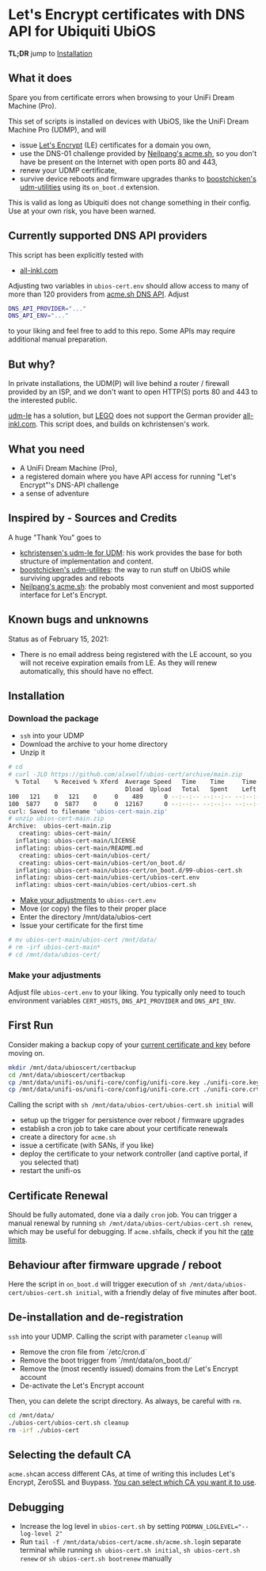 # Let's Encrypt certificates with DNS API for Ubiquiti UbiOS

**TL;DR** jump to [Installation](#Installation)

## What it does

Spare you from certificate errors when browsing to your UniFi Dream Machine (Pro).

This set of scripts is installed on devices with UbiOS, like the UniFi Dream Machine Pro (UDMP), and will

* issue [Let's Encrypt](https://letsencrypt.org) (LE) certificates for a domain you own,
* use the DNS-01 challenge provided by [Neilpang's acme.sh](https://github.com/acmesh-official/acme.sh), so you don't have be present on the Internet with open ports 80 and 443,
* renew your UDMP certificate,
* survive device reboots and firmware upgrades thanks to [boostchicken's udm-utilities](https://github.com/boostchicken/udm-utilities) using its `on_boot.d` extension.

This is valid as long as Ubiquiti does not change something in their config. Use at your own risk, you have been warned.

## Currently supported DNS API providers

This script has been explicitly tested with

* [all-inkl.com](https://github.com/acmesh-official/acme.sh/wiki/dnsapi#98-use-all-inklcom-domain-api-to-automatically-issue-cert)

Adjusting two variables in `ubios-cert.env` should allow access to many of more than 120 providers from [acme.sh DNS API](https://github.com/acmesh-official/acme.sh/wiki/dnsapi). Adjust

`````sh
DNS_API_PROVIDER="..."
DNS_API_ENV="..."
`````

to your liking and feel free to add to this repo. Some APIs may require additional manual preparation.

## But why?

In private installations, the UDM(P) will live behind a router / firewall provided by an ISP, and we don't want to open HTTP(S) ports 80 and 443 to the interested public.

[udm-le](https://github.com/kchristensen/udm-le) has a solution, but [LEGO](https://go-acme.github.io/lego/) does not support the German provider [all-inkl.com](https://all-inkl.com). This script does, and builds on kchristensen's work.

## What you need

* A UniFi Dream Machine (Pro),
* a registered domain where you have API access for running "Let's Encrypt"'s DNS-API challenge
* a sense of adventure

## Inspired by - Sources and Credits

A huge "Thank You" goes to

* [kchristensen's udm-le for UDM](https://github.com/kchristensen/udm-le): his work provides the base for both structure of implementation and content.
* [boostchicken's udm-utilites](https://github.com/boostchicken/udm-utilities): the way to run stuff on UbiOS while surviving upgrades and reboots
* [Neilpang's acme.sh](https://github.com/acmesh-official/acme.sh): the probably most convenient and most supported interface for Let's Encrypt.

## Known bugs and unknowns

Status as of February 15, 2021:

* There is no email address being registered with the LE account, so you will not receive expiration emails from LE. As they will renew automatically, this should have no effect.

## Installation

### Download the package

* `ssh` into your UDMP
* Download the archive to your home directory
* Unzip it

````sh
# cd
# curl -JLO https://github.com/alxwolf/ubios-cert/archive/main.zip
  % Total    % Received % Xferd  Average Speed   Time    Time     Time  Current
                                 Dload  Upload   Total   Spent    Left  Speed
100   121    0   121    0     0    489      0 --:--:-- --:--:-- --:--:--   489
100  5877    0  5877    0     0  12167      0 --:--:-- --:--:-- --:--:-- 12167
curl: Saved to filename 'ubios-cert-main.zip'
# unzip ubios-cert-main.zip 
Archive:  ubios-cert-main.zip
   creating: ubios-cert-main/
  inflating: ubios-cert-main/LICENSE
  inflating: ubios-cert-main/README.md
   creating: ubios-cert-main/ubios-cert/
   creating: ubios-cert-main/ubios-cert/on_boot.d/
  inflating: ubios-cert-main/ubios-cert/on_boot.d/99-ubios-cert.sh
  inflating: ubios-cert-main/ubios-cert/ubios-cert.env
  inflating: ubios-cert-main/ubios-cert/ubios-cert.sh
````

* [Make your adjustments](#make-your-adjustments) to `ubios-cert.env`
* Move (or copy) the files to their proper place
* Enter the directory /mnt/data/ubios-cert
* Issue your certificate for the first time

````sh
# mv ubios-cert-main/ubios-cert /mnt/data/
# rm -irf ubios-cert-main*
# cd /mnt/data/ubios-cert/
````

### Make your adjustments

Adjust file `ubios-cert.env` to your liking. You typically only need to touch environment variables `CERT_HOSTS`, `DNS_API_PROVIDER` and `DNS_API_ENV`.

## First Run

Consider making a backup copy of your [current certificate and key](https://github.com/alxwolf/ubios-cert/wiki/Certificate-locations-on-UDM(P)) before moving on.

````sh
mkdir /mnt/data/ubioscert/certbackup
cd /mnt/data/ubioscert/certbackup
cp /mnt/data/unifi-os/unifi-core/config/unifi-core.key ./unifi-core.key_orig
cp /mnt/data/unifi-os/unifi-core/config/unifi-core.crt ./unifi-core.crt_orig
````

Calling the script with `sh /mnt/data/ubios-cert/ubios-cert.sh initial` will

* setup up the trigger for persistence over reboot / firmware upgrades
* establish a cron job to take care about your certificate renewals
* create a directory for `acme.sh`
* issue a certificate (with SANs, if you like)
* deploy the certificate to your network controller (and captive portal, if you selected that)
* restart the unifi-os

## Certificate Renewal

Should be fully automated, done via a daily `cron` job. You can trigger a manual renewal by running `sh /mnt/data/ubios-cert/ubios-cert.sh renew`, which may be useful for debugging. If `acme.sh`fails, check if you hit the [rate limits](https://letsencrypt.org/docs/rate-limits/).

## Behaviour after firmware upgrade / reboot

Here the script in `on_boot.d` will trigger execution of `sh /mnt/data/ubios-cert/ubios-cert.sh initial`, with a friendly delay of five minutes after boot.

## De-installation and de-registration

`ssh` into your UDMP. Calling the script with parameter `cleanup` will

* Remove the cron file from `/etc/cron.d´
* Remove the boot trigger from `/mnt/data/on_boot.d/´
* Remove the (most recently issued) domains from the Let's Encrypt account
* De-activate the Let's Encrypt account

Then, you can delete the script directory. As always, be careful with `rm`.

````sh
cd /mnt/data/
./ubios-cert/ubios-cert.sh cleanup
rm -irf ./ubios-cert

````

## Selecting the default CA

`acme.sh`can access different CAs, at time of writing this includes Let's Encrypt, ZeroSSL and Buypass. [You can select which CA you want it to use](https://github.com/alxwolf/ubios-cert/wiki/acme.sh:-choosing-the-default-CA).

## Debugging

* Increase the log level in `ubios-cert.sh` by setting `PODMAN_LOGLEVEL="--log-level 2"`
* Run `tail -f /mnt/data/ubios-cert/acme.sh/acme.sh.log`in separate terminal while running `sh ubios-cert.sh initial`, `sh ubios-cert.sh renew` or `sh ubios-cert.sh bootrenew` manually
